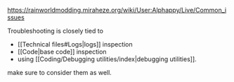 https://rainworldmodding.miraheze.org/wiki/User:Alphappy/Live/Common_issues

Troubleshooting is closely tied to
 - [[Technical files#Logs|logs]] inspection
 - [[Code|base code]] inspection
 - using [[Coding/Debugging utilities/index|debugging utilities]].

 make sure to consider them as well. 
